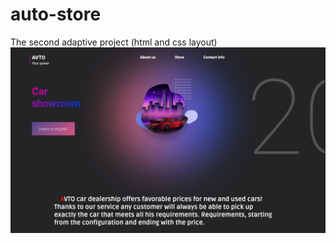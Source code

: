 # auto-store
The second adaptive project (html and css layout)
![photo](https://github.com/nkudaaaaa/auto-store/blob/main/proj4.png)
